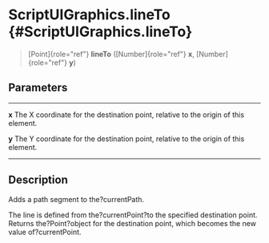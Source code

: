 ScriptUIGraphics.lineTo {#ScriptUIGraphics.lineTo}
=======================

> [Point]{role="ref"} **lineTo** ([Number]{role="ref"} **x**,
> [Number]{role="ref"} **y**)

Parameters
----------

  ------- ----------------------------------------------------------------
  **x**   The X coordinate for the destination point, relative to the
          origin of this element.

  **y**   The Y coordinate for the destination point, relative to the
          origin of this element.
  ------- ----------------------------------------------------------------

Description
-----------

Adds a path segment to the?currentPath.

The line is defined from the?currentPoint?to the specified destination
point. Returns the?Point?object for the destination point, which becomes
the new value of?currentPoint.
